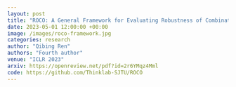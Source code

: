 ```yaml
---
layout: post
title: "ROCO: A General Framework for Evaluating Robustness of Combinatorial Optimization Solvers on Graphs"
date: 2023-05-01 12:00:00 +00:00
image: /images/roco-framework.jpg
categories: research
author: "Qibing Ren"
authors: "Fourth author"
venue: "ICLR 2023"
arxiv: https://openreview.net/pdf?id=2r6YMqz4Mml
code: https://github.com/Thinklab-SJTU/ROCO
---
```

